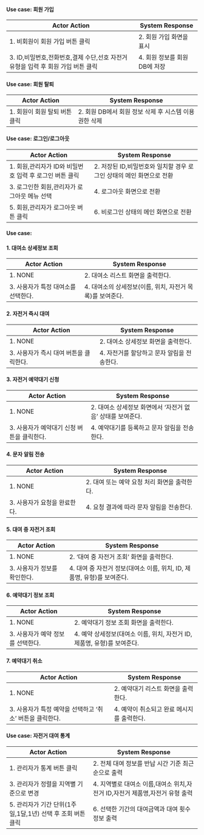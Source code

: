 #### Use case: 회원 가입

|Actor Action | System Response |
|---          |---              |
|1. 비회원이 회원 가입 버튼 클릭|2. 회원 가입 화면을 표시|
|3. ID,비밀번호,전화번호,결제 수단,선호 자전거 유형을 입력 후 회원 가입 버튼 클릭|4. 회원 정보를 회원 DB에 저장|

#### Use case: 회원 탈퇴

|Actor Action | System Response |
|---          |---              |
|1. 회원이 회원 탈퇴 버튼 클릭|2. 회원 DB에서 회원 정보 삭제 후 시스템 이용 권한 삭제|

#### Use case: 로그인/로그아웃

|Actor Action | System Response |
|---          |---              |
|1. 회원,관리자가 ID와 비밀번호 입력 후 로그인 버튼 클릭|2. 저장된 ID,비밀번호와 일치할 경우 로그인 상태의 메인 화면으로 전환|
|3. 로그인한 회원,관리자가 로그아웃 메뉴 선택|4. 로그아웃 화면으로 전환|
|5. 회원,관리자가 로그아웃 버튼 클릭|6. 비로그인 상태의 메인 화면으로 전환|

#### Use case:
#### 1. 대여소 상세정보 조회
|Actor Action | System Response |
|---|---|
|1. NONE |2. 대여소 리스트 화면을 출력한다.|
|3. 사용자가 특정 대여소를 선택한다.|4. 대여소의 상세정보(이름, 위치, 자전거 목록)를 보여준다. |


#### 2. 자전거 즉시 대여
|Actor Action | System Response |
|---|---|
|1. NONE |2. 대여소 상세정보 화면을 출력한다.|
|3. 사용자가 즉시 대여 버튼을 클릭한다.|4. 자전거를 할당하고 문자 알림을 전송한다.|

#### 3. 자전거 예약대기 신청
|Actor Action | System Response |
|---|---|
|1. NONE |2. 대여소 상세정보 화면에서 ‘자전거 없음’ 상태를 보여준다.|
|3. 사용자가 예약대기 신청 버튼을 클릭한다.|4. 예약대기를 등록하고 문자 알림을 전송한다.|

#### 4. 문자 알림 전송
|Actor Action | System Response |
|---|---|
|1. NONE |2. 대여 또는 예약 요청 처리 화면을 출력한다.|
|3. 사용자가 요청을 완료한다.|4. 요청 결과에 따라 문자 알림을 전송한다.|

#### 5. 대여 중 자전거 조회
|Actor Action | System Response |
|---|---|
|1. NONE |2. ‘대여 중 자전거 조회’ 화면을 출력한다.|
|3.	사용자가 정보를 확인한다.|4. 대여 중 자전거 정보(대여소 이름, 위치, ID, 제품명, 유형)를 보여준다.|

#### 6. 예약대기 정보 조회
|Actor Action | System Response |
|---|---|
|1. NONE |2. 예약대기 정보 조회 화면을 출력한다.|
|3. 사용자가 예약 정보를 선택한다.|4. 예약 상세정보(대여소 이름, 위치, 자전거 ID, 제품명, 유형)를 보여준다.|

#### 7. 예약대기 취소
|Actor Action | System Response |
|---|---|
|1. NONE |2. 	예약대기 리스트 화면을 출력한다.|
|3. 사용자가 특정 예약을 선택하고 ‘취소’ 버튼을 클릭한다.|4. 예약이 취소되고 완료 메시지를 출력한다.|

#### Use case: 자전거 대여 통계

|Actor Action | System Response |
|---          |---              |
|1. 관리자가 통계 버튼 클릭|2. 전체 대여 정보를 반납 시간 기준 최근순으로 출력|
|3. 관리자가 정렬을 지역별 기준으로 변경|4. 지역별로 대여소 이름,대여소 위치,자전거 ID,자전거 제품명,자전거 유형 출력|
|5. 관리자가 기간 단위(1주일,1달,1년) 선택 후 조회 버튼 클릭|6. 선택한 기간의 대여금액과 대여 횟수 정보 출력|
